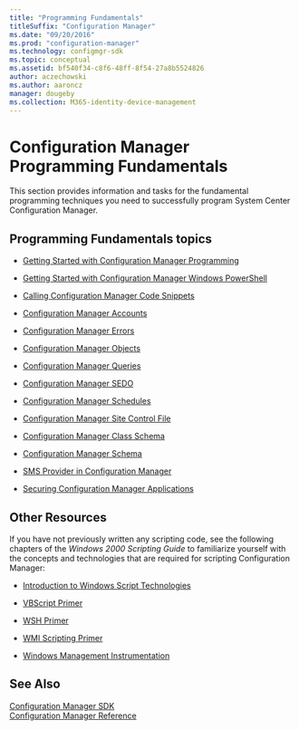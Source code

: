 ```yaml
---
title: "Programming Fundamentals"
titleSuffix: "Configuration Manager"
ms.date: "09/20/2016"
ms.prod: "configuration-manager"
ms.technology: configmgr-sdk
ms.topic: conceptual
ms.assetid: bf540f34-c8f6-48ff-8f54-27a8b5524826
author: aczechowski
ms.author: aaroncz
manager: dougeby
ms.collection: M365-identity-device-management
---
```

# Configuration Manager Programming Fundamentals
This section provides information and tasks for the fundamental programming techniques you need to successfully program System Center Configuration Manager.  

## Programming Fundamentals topics  

-   [Getting Started with Configuration Manager Programming](../../../develop/core/understand/getting-started-with-configuration-manager-programming.md)  

-   [Getting Started with Configuration Manager Windows PowerShell](../../../develop/core/understand/getting-started-with-configuration-manager-and-windows-powershell.md)  

-   [Calling Configuration Manager Code Snippets](../../../develop/core/understand/calling-code-snippets.md)  

-   [Configuration Manager Accounts](../../../develop/core/understand/configuration-manager-accounts.md)  

-   [Configuration Manager Errors](../../../develop/core/understand/configuration-manager-errors.md)  

-   [Configuration Manager Objects](../../../develop/core/understand/configuration-manager-objects.md)  

-   [Configuration Manager Queries](../../../develop/core/understand/queries.md)  

-   [Configuration Manager SEDO](../../../develop/core/understand/sedo.md)  

-   [Configuration Manager Schedules](../../../develop/core/understand/schedules.md)  

-   [Configuration Manager Site Control File](../../../develop/core/understand/site-control-file.md)  

-   [Configuration Manager Class Schema](../../../develop/core/understand/configuration-manager-class-schema.md)  

-   [Configuration Manager Schema](../../../develop/core/understand/configuration-manager-schema.md)  

-   [SMS Provider in Configuration Manager](../../../develop/core/understand/sms-provider-in-configuration-manager.md)  

-   [Securing Configuration Manager Applications](../../../develop/core/understand/securing-configuration-manager-applications.md)  

## Other Resources  
 If you have not previously written any scripting code, see the following chapters of the *Windows 2000 Scripting Guide* to familiarize yourself with the concepts and technologies that are required for scripting Configuration Manager:  

-   [Introduction to Windows Script Technologies](https://docs.microsoft.com/previous-versions/tn-archive/ee176792\(v=technet.10\))  

-   [VBScript Primer](https://technet.microsoft.com/en-us/scriptcenter/dd940112.aspx)  

-   [WSH Primer](http://go.microsoft.com/fwlink/?linkid=43948)  

-   [WMI Scripting Primer](http://go.microsoft.com/fwlink/?linkid=43949)  

-   [Windows Management Instrumentation](http://go.microsoft.com/fwlink/?LinkId=43950)  

## See Also  
 [Configuration Manager SDK](../../../develop/core/misc/system-center-configuration-manager-sdk.md)   
 [Configuration Manager Reference](../../../develop/reference/configuration-manager-reference.md)
